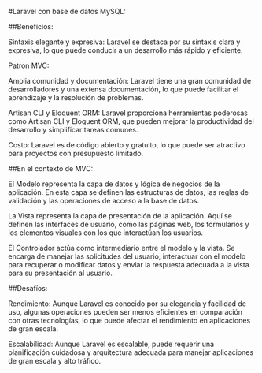 #Laravel con base de datos MySQL:


##Beneficios:

Sintaxis elegante y expresiva: Laravel se destaca por su sintaxis clara y expresiva, lo que puede conducir a un desarrollo más rápido y eficiente.

Patron MVC: 

Amplia comunidad y documentación: Laravel tiene una gran comunidad de desarrolladores y una extensa documentación, lo que puede facilitar el aprendizaje y la resolución de problemas.

Artisan CLI y Eloquent ORM: Laravel proporciona herramientas poderosas como Artisan CLI y Eloquent ORM, que pueden mejorar la productividad del desarrollo y simplificar tareas comunes.

Costo: Laravel es de código abierto y gratuito, lo que puede ser atractivo para proyectos con presupuesto limitado.


##En el contexto de MVC:

El Modelo representa la capa de datos y lógica de negocios de la aplicación. En esta capa se definen las estructuras de datos, las reglas de validación y las operaciones de acceso a la base de datos.

La Vista representa la capa de presentación de la aplicación. Aquí se definen las interfaces de usuario, como las páginas web, los formularios y los elementos visuales con los que interactúan los usuarios.

El Controlador actúa como intermediario entre el modelo y la vista. Se encarga de manejar las solicitudes del usuario, interactuar con el modelo para recuperar o modificar datos y enviar la respuesta adecuada a la vista para su presentación al usuario.



##Desafíos:

Rendimiento: Aunque Laravel es conocido por su elegancia y facilidad de uso, algunas operaciones pueden ser menos eficientes en comparación con otras tecnologías, lo que puede afectar el rendimiento en aplicaciones de gran escala.

Escalabilidad: Aunque Laravel es escalable, puede requerir una planificación cuidadosa y arquitectura adecuada para manejar aplicaciones de gran escala y alto tráfico.

